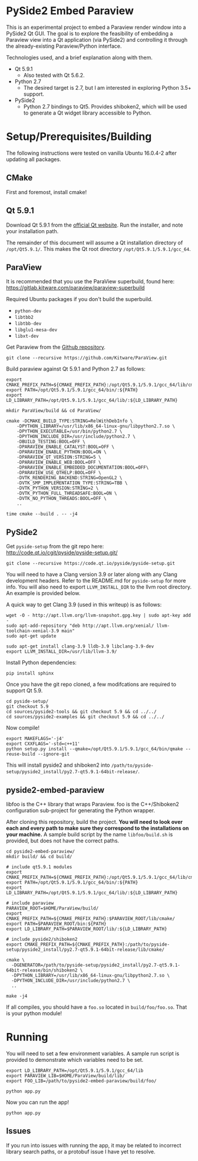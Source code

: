 # PySide2 Embed Paraview 

This is an experimental project to embed a Paraview render window into a PySide2
Qt GUI. The goal is to explore the feasibility of embedding a Paraview view into
a Qt application (via PySide2) and controlling it through the already-existing
Paraview/Python interface.

Technologies used, and a brief explanation along with them.

- Qt 5.9.1
  - Also tested with Qt 5.6.2.
- Python 2.7
  - The desired target is 2.7, but I am interested in exploring Python 3.5+
    support.
- PySide2
  - Python 2.7 bindings to Qt5. Provides shiboken2, which will be used to
    generate a Qt widget library accessible to Python.

# Setup/Prerequisites/Building

The following instructions were tested on vanilla Ubuntu 16.0.4-2 after updating
all packages.

## CMake

First and foremost, install cmake!

## Qt 5.9.1

Download Qt 5.9.1 from the
[official Qt website](https://download.qt.io/official_releases/qt/5.9/5.9.1/).
Run the installer, and note your installation path.

The remainder of this document will assume a Qt installation directory of
`/opt/Qt5.9.1/`. This makes the Qt root directory `/opt/Qt5.9.1/5.9.1/gcc_64`.

## ParaView

It is recommended that you use the ParaView superbuild, found here:
<https://gitlab.kitware.com/paraview/paraview-superbuild>

Required Ubuntu packages if you don't build the superbuild.
- `python-dev`
- `libtbb2`
- `libtbb-dev`
- `libglu1-mesa-dev`
- `libxt-dev`

Get Paraview from the [Github repository](https://github.com/kitware/paraview).
```
git clone --recursive https://github.com/Kitware/ParaView.git
```

Build paraview against Qt 5.9.1 and Python 2.7 as follows:
```
export CMAKE_PREFIX_PATH=${CMAKE_PREFIX_PATH}:/opt/Qt5.9.1/5.9.1/gcc_64/lib/cmake/
export PATH=/opt/Qt5.9.1/5.9.1/gcc_64/bin/:${PATH}
export LD_LIBRARY_PATH=/opt/Qt5.9.1/5.9.1/gcc_64/lib/:${LD_LIBRARY_PATH}

mkdir ParaView/build && cd ParaView/ 

cmake -DCMAKE_BUILD_TYPE:STRING=RelWithDebInfo \
    -DPYTHON_LIBRARY=/usr/lib/x86_64-linux-gnu/libpython2.7.so \
    -DPYTHON_EXECUTABLE=/usr/bin/python2.7 \
    -DPYTHON_INCLUDE_DIR=/usr/include/python2.7 \
    -DBUILD_TESTING:BOOL=OFF \
    -DPARAVIEW_ENABLE_CATALYST:BOOL=OFF \
    -DPARAVIEW_ENABLE_PYTHON:BOOL=ON \
    -DPARAVIEW_QT_VERSION:STRING=5 \
    -DPARAVIEW_ENABLE_WEB:BOOL=OFF \
    -DPARAVIEW_ENABLE_EMBEDDED_DOCUMENTATION:BOOL=OFF\
    -DPARAVIEW_USE_QTHELP:BOOL=OFF \
    -DVTK_RENDERING_BACKEND:STRING=OpenGL2 \
    -DVTK_SMP_IMPLEMENTATION_TYPE:STRING=TBB \
    -DVTK_PYTHON_VERSION:STRING=2 \
    -DVTK_PYTHON_FULL_THREADSAFE:BOOL=ON \
    -DVTK_NO_PYTHON_THREADS:BOOL=OFF \
    ..

time cmake --build . -- -j4
```

## PySide2

Get `pyside-setup` from the git repo here:
<http://code.qt.io/cgit/pyside/pyside-setup.git/>
```
git clone --recursive https://code.qt.io/pyside/pyside-setup.git
```

You will need to have a Clang version 3.9 or later along with any Clang
development headers. Refer to the README.md for `pyside-setup` for more info.
You will also need to export `LLVM_INSTALL_DIR` to the llvm root directory.
An example is provided below.

A quick way to get Clang 3.9 (used in this writeup) is as follows:
```
wget -O - http://apt.llvm.org/llvm-snapshot.gpg.key | sudo apt-key add -
sudo apt-add-repository "deb http://apt.llvm.org/xenial/ llvm-toolchain-xenial-3.9 main"
sudo apt-get update

sudo apt-get install clang-3.9 lldb-3.9 libclang-3.9-dev
export LLVM_INSTALL_DIR=/usr/lib/llvm-3.9/
```

Install Python dependencies:
```
pip install sphinx
```

Once you have the git repo cloned, a few modifcations are required to support
Qt 5.9.
```
cd pyside-setup/
git checkout 5.9
cd sources/pyside2-tools && git checkout 5.9 && cd ../../
cd sources/pyside2-examples && git checkout 5.9 && cd ../../
```

Now compile!
```
export MAKEFLAGS='-j4'
export CXXFLAGS='-std=c++11'
python setup.py install --qmake=/opt/Qt5.9.1/5.9.1/gcc_64/bin/qmake --reuse-build --ignore-git
```

This will install pyside2 and shiboken2 into
`/path/to/pyside-setup/pyside2_install/py2.7-qt5.9.1-64bit-release/`.

## pyside2-embed-paraview

libfoo is the C++ library that wraps Paraview.
foo is the C++/Shiboken2 configuration sub-project for generating the Python
wrapper.

After cloning this repository, build the project.
**You will need to look over each and every path to make sure they correspond
to the installations on your machine.** A sample build script by the name
`libfoo/build.sh` is provided, but does not have the correct paths.
```
cd pyside2-embed-paraview/
mkdir build/ && cd build/

# include qt5.9.1 modules
export CMAKE_PREFIX_PATH=${CMAKE_PREFIX_PATH}:/opt/Qt5.9.1/5.9.1/gcc_64/lib/cmake/
export PATH=/opt/Qt5.9.1/5.9.1/gcc_64/bin/:${PATH}
export LD_LIBRARY_PATH=/opt/Qt5.9.1/5.9.1/gcc_64/lib/:${LD_LIBRARY_PATH}

# include paraview
PARAVIEW_ROOT=$HOME/ParaView/build/
export CMAKE_PREFIX_PATH=${CMAKE_PREFIX_PATH}:$PARAVIEW_ROOT/lib/cmake/
export PATH=$PARAVIEW_ROOT/bin:${PATH}
export LD_LIBRARY_PATH=$PARAVIEW_ROOT/lib/:${LD_LIBRARY_PATH}

# include pyside2/shiboken2
export CMAKE_PREFIX_PATH=${CMAKE_PREFIX_PATH}:/path/to/pyside-setup/pyside2_install/py2.7-qt5.9.1-64bit-release/lib/cmake/

cmake \
  -DGENERATOR=/path/to/pyside-setup/pyside2_install/py2.7-qt5.9.1-64bit-release/bin/shiboken2 \
  -DPYTHON_LIBRARY=/usr/lib/x86_64-linux-gnu/libpython2.7.so \
  -DPYTHON_INCLUDE_DIR=/usr/include/python2.7 \
  ..

make -j4
```

If all compiles, you should have a `foo.so` located in `build/foo/foo.so`. That
is your python module!

# Running

You will need to set a few environment variables. A sample run script is
provided to demonstrate which variables need to be set.
```
export LD_LIBRARY_PATH=/opt/Qt5.9.1/5.9.1/gcc_64/lib
export PARAVIEW_LIB=$HOME/ParaView/build/lib/
export FOO_LIB=/path/to/pyside2-embed-paraview/build/foo/

python app.py
```

Now you can run the app!
```
python app.py
```

## Issues

If you run into issues with running the app, it may be related to incorrect
library search paths, or a protobuf issue I have yet to resolve.
